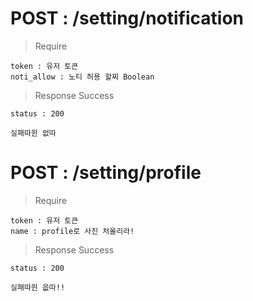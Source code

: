 # POST : /setting/notification

> Require

    token : 유저 토큰
    noti_allow : 노티 허용 할찌 Boolean
    
> Response Success

    status : 200
    
    실패따윈 없따
    
# POST : /setting/profile

> Require

    token : 유저 토큰
    name : profile로 사진 처올리라!
    
> Response Success

    status : 200
    
    실패따윈 읎따!!